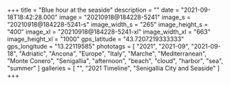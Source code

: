 +++
title = "Blue hour at the seaside"
description = ""
date = "2021-09-18T18:42:28.000"
image = "20210918@184228-5241"
image_s = "20210918@184228-5241-s"
image_width_s = "265"
image_height_s = "400"
image_xl = "20210918@184228-5241-xl"
image_width_xl = "663"
image_height_xl = "1000"
gps_latitude = "43.7207219333333"
gps_longitude = "13.22119585"
phototags = [ "2021", "2021-09", "2021-09-18", "Adriatic", "Ancona", "Europe", "Italy", "Marche", "Mediterranean", "Monte Conero", "Senigallia", "afternoon", "beach", "cloud", "harbor", "sea", "summer" ]
galleries = [ "", "2021 Timeline", "Senigallia City and Seaside" ]
+++
